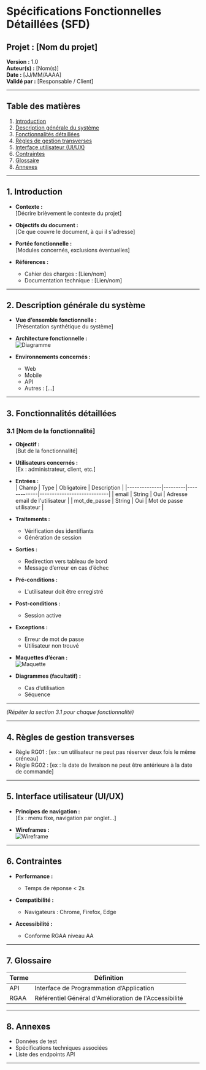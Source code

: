 # Spécifications Fonctionnelles Détaillées (SFD)

## Projet : [Nom du projet]
**Version :** 1.0  
**Auteur(s) :** [Nom(s)]  
**Date :** [JJ/MM/AAAA]  
**Validé par :** [Responsable / Client]

---

## Table des matières

1. [Introduction](#1-introduction)
2. [Description générale du système](#2-description-générale-du-système)
3. [Fonctionnalités détaillées](#3-fonctionnalités-détaillées)
4. [Règles de gestion transverses](#4-règles-de-gestion-transverses)
5. [Interface utilisateur (UI/UX)](#5-interface-utilisateur-uiux)
6. [Contraintes](#6-contraintes)
7. [Glossaire](#7-glossaire)
8. [Annexes](#8-annexes)

---

## 1. Introduction

- **Contexte :**  
  [Décrire brièvement le contexte du projet]

- **Objectifs du document :**  
  [Ce que couvre le document, à qui il s'adresse]

- **Portée fonctionnelle :**  
  [Modules concernés, exclusions éventuelles]

- **Références :**
    - Cahier des charges : [Lien/nom]
    - Documentation technique : [Lien/nom]

---

## 2. Description générale du système

- **Vue d’ensemble fonctionnelle :**  
  [Présentation synthétique du système]

- **Architecture fonctionnelle :**  
  ![Diagramme](/img/logo.svg)

- **Environnements concernés :**
    - Web
    - Mobile
    - API
    - Autres : [...]

---

## 3. Fonctionnalités détaillées

### 3.1 [Nom de la fonctionnalité]

- **Objectif :**  
  [But de la fonctionnalité]

- **Utilisateurs concernés :**  
  [Ex : administrateur, client, etc.]

- **Entrées :**  
  | Champ        | Type    | Obligatoire | Description                |
  |--------------|---------|-------------|----------------------------|
  | email        | String  | Oui         | Adresse email de l'utilisateur |
  | mot_de_passe | String  | Oui         | Mot de passe utilisateur   |

- **Traitements :**
    - Vérification des identifiants
    - Génération de session

- **Sorties :**
    - Redirection vers tableau de bord
    - Message d’erreur en cas d’échec

- **Pré-conditions :**
    - L'utilisateur doit être enregistré

- **Post-conditions :**
    - Session active

- **Exceptions :**
    - Erreur de mot de passe
    - Utilisateur non trouvé

- **Maquettes d’écran :**  
  ![Maquette](/img/logo.svg)

- **Diagrammes (facultatif) :**
    - Cas d’utilisation
    - Séquence

---

*(Répéter la section 3.1 pour chaque fonctionnalité)*

---

## 4. Règles de gestion transverses

- Règle RG01 : [ex : un utilisateur ne peut pas réserver deux fois le même créneau]
- Règle RG02 : [ex : la date de livraison ne peut être antérieure à la date de commande]

---

## 5. Interface utilisateur (UI/UX)

- **Principes de navigation :**  
  [Ex : menu fixe, navigation par onglet…]

- **Wireframes :**  
  ![Wireframe](/img/logo.svg)

---

## 6. Contraintes

- **Performance :**
    - Temps de réponse < 2s

- **Compatibilité :**
    - Navigateurs : Chrome, Firefox, Edge

- **Accessibilité :**
    - Conforme RGAA niveau AA

---

## 7. Glossaire

| Terme          | Définition                                    |
|----------------|-----------------------------------------------|
| API            | Interface de Programmation d’Application      |
| RGAA           | Référentiel Général d'Amélioration de l'Accessibilité |

---

## 8. Annexes

- Données de test
- Spécifications techniques associées
- Liste des endpoints API

---

